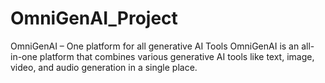 # OmniGenAI_Project
OmniGenAI – One platform for all generative AI Tools
OmniGenAI is an all-in-one platform that combines various generative AI tools like text, image, video, and audio generation in a single place.  
